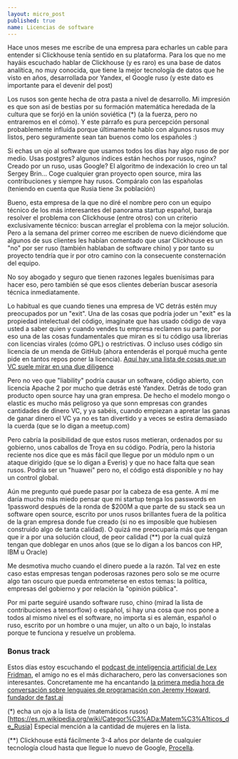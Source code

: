 ```yaml
---
layout: micro_post
published: true
name: Licencias de software
---
```


Hace unos meses me escribe de una empresa para echarles un cable para entender si Clickhouse tenía sentido en su plataforma. Para los que no me hayáis escuchado hablar de Clickhouse (y es raro) es una base de datos analítica, no muy conocida, que tiene la mejor tecnología de datos que he visto en años, desarrollada por Yandex, el Google ruso (y este dato es importante para el devenir del post)

Los rusos son gente hecha de otra pasta a nivel de desarrollo. Mi impresión es que son así de bestias por su formación matemática heredada de la cultura que se forjó en la unión soviética (*) (a la fuerza, pero no entraremos en el cómo). Y este párrafo es pura percepción personal probablemente influída porque últimamente hablo con algunos rusos muy listos, pero seguramente sean tan buenos como los españoles :)

Si echas un ojo al software que usamos todos los días hay algo ruso de por medio. Usas postgres? algunos índices están hechos por rusos, nginx? Creado por un ruso, usas Google? El algoritmo de indexación lo creo un tal Sergey Brin... Coge cualquier gran proyecto open source, mira las contribuciones y siempre hay rusos. Compáralo con las españolas (teniendo en cuenta que Rusia tiene 3x población)

Bueno, esta empresa de la que no diré el nombre pero con un equipo técnico de los más interesantes del panorama startup español, baraja resolver el problema con Clickhouse (entre otros) con un criterio exclusivamente técnico: buscan arreglar el problema con la mejor solución. Pero a la semana del primer correo me escriben de nuevo diciéndome que algunos de sus clientes les habían comentado que usar Clickhouse es un "no" por ser ruso (también hablaban de software chino) y por tanto su proyecto tendría que ir por otro camino con la consecuente consternación del equipo.

No soy abogado y seguro que tienen razones legales buenísimas para hacer eso, pero también sé que esos clientes deberían buscar asesoría técnica inmediatamente.

Lo habitual es que cuando tienes una empresa de VC detrás estén muy preocupados por un "exit". Una de las cosas que podría joder un "exit" es la propiedad intelectual del código, imaginate que has usado código de vaya usted a saber quien y cuando vendes tu empresa reclamen su parte, por eso una de las cosas fundamentales que miran es si tu código usa librerias con licencias virales (cómo GPL) o restrictivas. O incluso uses código sin licencia de un menda de GitHub (ahora entenderás el porqué mucha gente pide en tantos repos poner la licencia). [Aquí hay una lista de cosas que un VC suele mirar en una due diligence](https://twitter.com/javisantana/status/1136912731599253504)

Pero no veo que "liability" podría causar un software, código abierto, con licencia Apache 2 por mucho que detrás esté Yandex. Detrás de todo gran producto open source hay una gran empresa. De hecho el modelo mongo o elastic es mucho más peligroso ya que sonn empresas con grandes cantidades de dinero VC, y ya sabéis, cuando empiezan a apretar las ganas de ganar dinero el VC ya no es tan divertido y a veces se estira demasiado la cuerda (que se lo digan a meetup.com)

Pero cabría la posibilidad de que estos rusos metieran, ordenados por su gobierno, unos caballos de Troya en su código. Podría, pero la historia reciente nos dice que es más fácil que llegue por un módulo npm o un ataque dirigido (que se lo digan a Everis) y que no hace falta que sean rusos. Podría ser un "huawei" pero no, el código está disponible y no hay un control global.

Aún me pregunto qué puede pasar por la cabeza de esa gente. A mí me daría mucho más miedo pensar que mi startup tenga los passwords en 1password después de la ronda de $200M a que parte de su stack sea un software open source, escrito por unos rusos brillantes fuera de la politica de la gran empresa donde fue creado (si no es imposible que hubiesen construido algo de tanta calidad). O quizá me preocuparía más que tengan que ir a por una solución cloud, de peor calidad (**) por la cual quizá tengan que doblegar en unos años (que se lo digan a los bancos con HP, IBM u Oracle)

Me desmotiva mucho cuando el dinero puede a la razón. Tal vez en este caso estas empresas tengan poderosas razones pero solo se me ocurre algo tan oscuro que pueda entrometerse en estos temas: la política, empresas del gobierno y por relación la "opinión pública". 

Por mi parte seguiré usando software ruso, chino (mirad la lista de contribuciones a tensorflow) o español, si hay una cosa que nos pone a todos al mismo nivel es el software, no importa si es alemán, español o ruso, escrito por un hombre o una mujer, un alto o un bajo, lo instalas porque te funciona y resuelve un problema.

### Bonus track

Estos días estoy escuchando el [podcast de inteligencia artificial de Lex Fridman](https://lexfridman.com/ai/), el amigo no es el más dicharachero, pero las conversaciones son interesantes. Concretamente me ha encantando [la primera media hora de conversación sobre lenguajes de programación con Jeremy Howard, fundador de fast.ai](https://www.youtube.com/watch?v=J6XcP4JOHmk&list=PLrAXtmErZgOdP_8GztsuKi9nrraNbKKp4)

(*) echa un ojo a la lista de (matemáticos rusos)[https://es.m.wikipedia.org/wiki/Categor%C3%ADa:Matem%C3%A1ticos_de_Rusia] Especial mención a la cantidad de mujeres en la lista.

(**) Clickhouse está fácilmente 3-4 años por delante de cualquier tecnología cloud hasta que llegue lo nuevo de Google, [Procella](https://tech.marksblogg.com/youtube-database-procella.html).


